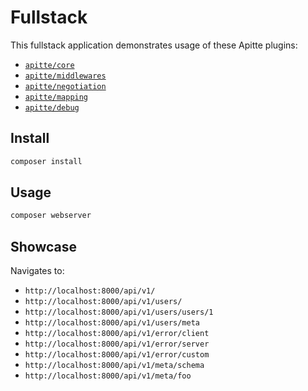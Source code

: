# Fullstack

This fullstack application demonstrates usage of these Apitte plugins:

- [`apitte/core`](https://github.com/apitte/core)
- [`apitte/middlewares`](https://github.com/apitte/middlewares)
- [`apitte/negotiation`](https://github.com/apitte/negotiation)
- [`apitte/mapping`](https://github.com/apitte/mapping)
- [`apitte/debug`](https://github.com/apitte/debug)

## Install

```sh
composer install
```

## Usage

```sh
composer webserver
```

## Showcase

Navigates to:

- `http://localhost:8000/api/v1/`
- `http://localhost:8000/api/v1/users/`
- `http://localhost:8000/api/v1/users/users/1`
- `http://localhost:8000/api/v1/users/meta`
- `http://localhost:8000/api/v1/error/client`
- `http://localhost:8000/api/v1/error/server`
- `http://localhost:8000/api/v1/error/custom`
- `http://localhost:8000/api/v1/meta/schema`
- `http://localhost:8000/api/v1/meta/foo`
